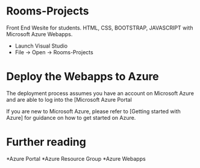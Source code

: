 # Rooms-Projects
Front End Wesite for students.
HTML, CSS, BOOTSTRAP, JAVASCRIPT with Microsoft Azure Webapps.
  - Launch Visual Studio
  - File -> Open -> Rooms-Projects
# Deploy the Webapps to Azure

The deployment process assumes you have an account on Microsoft Azure and are able to log into the [Microsoft Azure Portal

If you are new to Microsoft Azure, please refer to [Getting started with Azure] for guidance on how to get started on Azure.

# Further reading
*Azure Portal
*Azure Resource Group
*Azure Webapps
